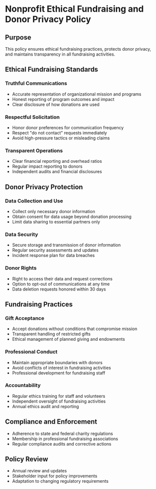 # Nonprofit Ethical Fundraising and Donor Privacy Policy

## Purpose
This policy ensures ethical fundraising practices, protects donor privacy, and maintains transparency in all fundraising activities.

## Ethical Fundraising Standards

### Truthful Communications
- Accurate representation of organizational mission and programs
- Honest reporting of program outcomes and impact
- Clear disclosure of how donations are used

### Respectful Solicitation
- Honor donor preferences for communication frequency
- Respect "do not contact" requests immediately
- Avoid high-pressure tactics or misleading claims

### Transparent Operations
- Clear financial reporting and overhead ratios
- Regular impact reporting to donors
- Independent audits and financial disclosures

## Donor Privacy Protection

### Data Collection and Use
- Collect only necessary donor information
- Obtain consent for data usage beyond donation processing
- Limit data sharing to essential partners only

### Data Security
- Secure storage and transmission of donor information
- Regular security assessments and updates
- Incident response plan for data breaches

### Donor Rights
- Right to access their data and request corrections
- Option to opt-out of communications at any time
- Data deletion requests honored within 30 days

## Fundraising Practices

### Gift Acceptance
- Accept donations without conditions that compromise mission
- Transparent handling of restricted gifts
- Ethical management of planned giving and endowments

### Professional Conduct
- Maintain appropriate boundaries with donors
- Avoid conflicts of interest in fundraising activities
- Professional development for fundraising staff

### Accountability
- Regular ethics training for staff and volunteers
- Independent oversight of fundraising activities
- Annual ethics audit and reporting

## Compliance and Enforcement
- Adherence to state and federal charity regulations
- Membership in professional fundraising associations
- Regular compliance audits and corrective actions

## Policy Review
- Annual review and updates
- Stakeholder input for policy improvements
- Adaptation to changing regulatory requirements
